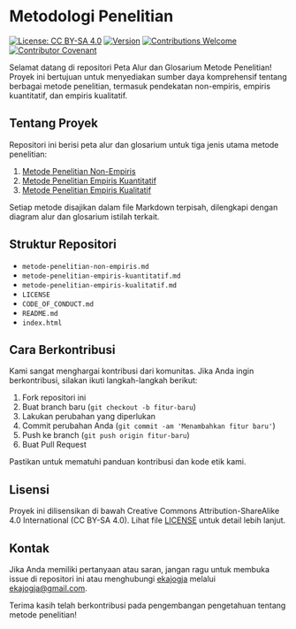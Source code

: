 # Metodologi Penelitian

[![License: CC BY-SA 4.0](https://img.shields.io/badge/License-CC%20BY--SA%204.0-lightgrey.svg)](https://creativecommons.org/licenses/by-sa/4.0/)
[![Version](https://img.shields.io/badge/version-1.0.0-blue.svg)](https://github.com/ekajogja/metodologi-penelitian/releases)
[![Contributions Welcome](https://img.shields.io/badge/contributions-welcome-brightgreen.svg?style=flat)](https://github.com/ekajogja/metodologi-penelitian/issues)
[![Contributor Covenant](https://img.shields.io/badge/Contributor%20Covenant-2.1-4baaaa.svg)](CODE_OF_CONDUCT.md)

Selamat datang di repositori Peta Alur dan Glosarium Metode Penelitian! Proyek ini bertujuan untuk menyediakan sumber daya komprehensif tentang berbagai metode penelitian, termasuk pendekatan non-empiris, empiris kuantitatif, dan empiris kualitatif.

## Tentang Proyek

Repositori ini berisi peta alur dan glosarium untuk tiga jenis utama metode penelitian:

1. [Metode Penelitian Non-Empiris](metode-penelitian-non-empiris.md)
2. [Metode Penelitian Empiris Kuantitatif](metode-penelitian-empiris-kuantitatif.md)
3. [Metode Penelitian Empiris Kualitatif](metode-penelitian-empiris-kualitatif.md)

Setiap metode disajikan dalam file Markdown terpisah, dilengkapi dengan diagram alur dan glosarium istilah terkait.

## Struktur Repositori

- `metode-penelitian-non-empiris.md`
- `metode-penelitian-empiris-kuantitatif.md`
- `metode-penelitian-empiris-kualitatif.md`
- `LICENSE`
- `CODE_OF_CONDUCT.md`
- `README.md`
- `index.html`

## Cara Berkontribusi

Kami sangat menghargai kontribusi dari komunitas. Jika Anda ingin berkontribusi, silakan ikuti langkah-langkah berikut:

1. Fork repositori ini
2. Buat branch baru (`git checkout -b fitur-baru`)
3. Lakukan perubahan yang diperlukan
4. Commit perubahan Anda (`git commit -am 'Menambahkan fitur baru'`)
5. Push ke branch (`git push origin fitur-baru`)
6. Buat Pull Request

Pastikan untuk mematuhi panduan kontribusi dan kode etik kami.

## Lisensi

Proyek ini dilisensikan di bawah Creative Commons Attribution-ShareAlike 4.0 International (CC BY-SA 4.0). Lihat file [LICENSE](LICENSE) untuk detail lebih lanjut.

## Kontak

Jika Anda memiliki pertanyaan atau saran, jangan ragu untuk membuka issue di repositori ini atau menghubungi [ekajogja](https://github.com/ekajogja) melalui <ekajogja@gmail.com>.

Terima kasih telah berkontribusi pada pengembangan pengetahuan tentang metode penelitian!